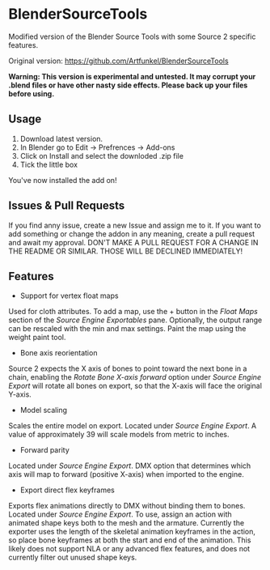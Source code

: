 # BlenderSourceTools
Modified version of the Blender Source Tools with some Source 2 specific features.

Original version: https://github.com/Artfunkel/BlenderSourceTools

__Warning: This version is experimental and untested. It may corrupt your .blend files or have other nasty side effects. Please back up your files before using.__

## Usage
1. Download latest version. 
2. In Blender go to Edit -> Prefrences -> Add-ons
3. Click on Install and select the downloded .zip file
4. Tick the little box

You've now installed the add on!

## Issues & Pull Requests
If you find anny issue, create a new Issue and assign me to it. If you want to add something or change the addon in any meaning, create a pull request and await my approval.
DON'T MAKE A PULL REQUEST FOR A CHANGE IN THE README OR SIMILAR. THOSE WILL BE DECLINED IMMEDIATELY!

## Features
* Support for vertex float maps
 
 Used for cloth attributes. To add a map, use the + button in the *Float Maps* section of the *Source Engine Exportables* pane. Optionally, the output range can be rescaled with the min and max settings. Paint the map using the weight paint tool.

* Bone axis reorientation

Source 2 expects the X axis of bones to point toward the next bone in a chain, enabling the *Rotate Bone X-axis forward* option under *Source Engine Export* will rotate all bones on export, so that the X-axis will face the original Y-axis.

* Model scaling

Scales the entire model on export. Located under *Source Engine Export*. A value of approximately 39 will scale models from metric to inches.

* Forward parity

Located under *Source Engine Export*. DMX option that determines which axis will map to forward (positive X-axis) when imported to the engine.

* Export direct flex keyframes

Exports flex animations directly to DMX without binding them to bones. Located under *Source Engine Export*. To use, assign an action with animated shape keys both to the mesh and the armature. Currently the exporter uses the length of the skeletal animation keyframes in the action, so place bone keyframes at both the start and end of the animation. This likely does not support NLA or any advanced flex features, and does not currently filter out unused shape keys.
